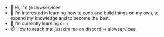 - 👋 Hi, I’m @slowservicee
- 👀 I’m interested in learning how to code and build things on my own, to expand my knowledge and to become the best.
- 🌱 I’m currently learning c++
- 📫 How to reach me: just dm me on discord -> slowservicee

<!---
slowservicee/slowservicee is a ✨ special ✨ repository because its `README.md` (this file) appears on your GitHub profile.
You can click the Preview link to take a look at your changes.
--->
